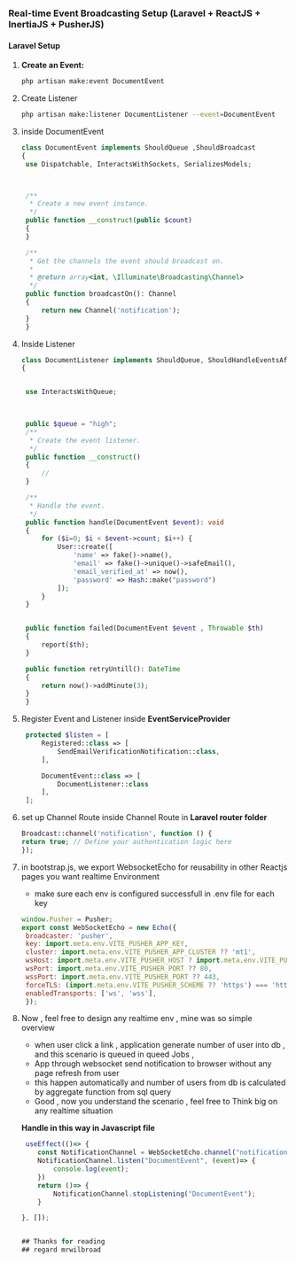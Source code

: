 ### Real-time Event Broadcasting Setup (Laravel + ReactJS + InertiaJS + PusherJS)

#### Laravel Setup

1. **Create an Event:**
   ```bash
   php artisan make:event DocumentEvent


2. Create Listener 
   ```bash
   php artisan make:listener DocumentListener --event=DocumentEvent

3. inside DocumentEvent
   ```php
   class DocumentEvent implements ShouldQueue ,ShouldBroadcast
   {
    use Dispatchable, InteractsWithSockets, SerializesModels;



    /**
     * Create a new event instance.
     */
    public function __construct(public $count)
    {
    }

    /**
     * Get the channels the event should broadcast on.
     *
     * @return array<int, \Illuminate\Broadcasting\Channel>
     */
    public function broadcastOn(): Channel
    {
        return new Channel('notification');
    }
    }


4. Inside Listener 
   ```php
   class DocumentListener implements ShouldQueue, ShouldHandleEventsAfterCommit
   {


    use InteractsWithQueue;


    
    public $queue = "high";
    /**
     * Create the event listener.
     */
    public function __construct()
    {
        //
    }

    /**
     * Handle the event.
     */
    public function handle(DocumentEvent $event): void
    {
        for ($i=0; $i < $event->count; $i++) { 
            User::create([
                'name' => fake()->name(),
                'email' => fake()->unique()->safeEmail(),
                'email_verified_at' => now(),
                'password' => Hash::make("password")
            ]);
        }
    }


    public function failed(DocumentEvent $event , Throwable $th)
    {
        report($th);
    }

    public function retryUntill(): DateTime
    {
        return now()->addMinute(3);
    }
    }


5. Register Event and Listener inside <strong>EventServiceProvider</strong>
   ```php
    protected $listen = [
        Registered::class => [
            SendEmailVerificationNotification::class,
        ],

        DocumentEvent::class => [
            DocumentListener::class
        ],
    ];


6. set up Channel Route inside Channel Route in <strong>Laravel router folder</strong>
    ```php
    Broadcast::channel('notification', function () {
    return true; // Define your authentication logic here
    });

7. in bootstrap.js, we export WebsocketEcho for reusability in other Reactjs pages you want realtime Environment
   - make sure each env is configured successfull in .env file for each key
   ```js
   window.Pusher = Pusher;
   export const WebSocketEcho = new Echo({
    broadcaster: 'pusher',
    key: import.meta.env.VITE_PUSHER_APP_KEY,
    cluster: import.meta.env.VITE_PUSHER_APP_CLUSTER ?? 'mt1',
    wsHost: import.meta.env.VITE_PUSHER_HOST ? import.meta.env.VITE_PUSHER_HOST : `ws-${import.meta.env.VITE_PUSHER_APP_CLUSTER}.pusher.com`,
    wsPort: import.meta.env.VITE_PUSHER_PORT ?? 80,
    wssPort: import.meta.env.VITE_PUSHER_PORT ?? 443,
    forceTLS: (import.meta.env.VITE_PUSHER_SCHEME ?? 'https') === 'https',
    enabledTransports: ['ws', 'wss'],
    }); 

8. Now , feel free to design any realtime env , mine was so simple 
      overview
      - when user click a link , application generate number of user into db , and this scenario is queued in queed Jobs , 
      - App through websocket send notification to browser without any page refresh from user
      - this happen automatically and number of users from db is calculated by aggregate function from sql query 
      - Good , now you understand the scenario , feel free to Think big on any realtime situation 
    
    <strong>Handle in this way in Javascript file</strong>
    ```js
     useEffect(()=> {
        const NotificationChannel = WebSocketEcho.channel("notification");
        NotificationChannel.listen("DocumentEvent", (event)=> {
            console.log(event);
        })
        return ()=> {
            NotificationChannel.stopListening("DocumentEvent");
        }

    }, []);


    ## Thanks for reading 
    ## regard mrwilbroad

